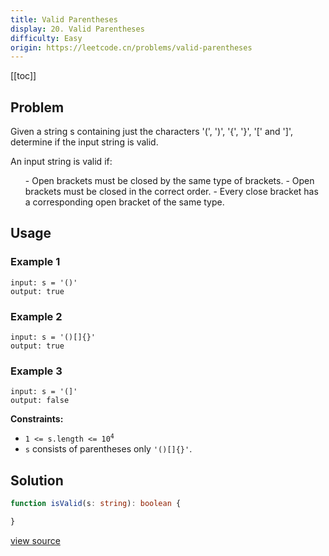 ```yaml
---
title: Valid Parentheses
display: 20. Valid Parentheses
difficulty: Easy
origin: https://leetcode.cn/problems/valid-parentheses
---
```


[[toc]]

## Problem

Given a string s containing just the characters &#39;(&#39;, &#39;)&#39;, &#39;{&#39;, &#39;}&#39;, &#39;[&#39; and &#39;]&#39;, determine if the input string is valid.

An input string is valid if:

<ol>
- Open brackets must be closed by the same type of brackets.
- Open brackets must be closed in the correct order.
- Every close bracket has a corresponding open bracket of the same type.
</ol>

## Usage

### Example 1

```
input: s = '()'
output: true
```

### Example 2

```
input: s = '()[]{}'
output: true
```

### Example 3

```
input: s = '(]'
output: false
```


**Constraints:**

- <code>1 &lt;= s.length &lt;= 10<sup>4</sup></code>
- <code>s</code> consists of parentheses only <code>&#39;()[]{}&#39;</code>.


## Solution

```ts
function isValid(s: string): boolean {

}
```

[view source](https://leetcode.cn/problems/valid-parentheses)
